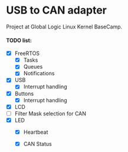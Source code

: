# USB to CAN adapter
Project at Global Logic Linux Kernel BaseCamp.
#### TODO list:
  - [x] FreeRTOS 
    - [x] Tasks
    - [x] Queues
    - [x] Notifications
  - [x] USB 
    - [x] Interrupt handling
  - [x] Buttons
    - [x] Interrupt handling
  - [x] LCD
  - [ ] Filter Mask selection for CAN
  - [x] LED
    - [x] Heartbeat
    - [x] CAN Status
 
